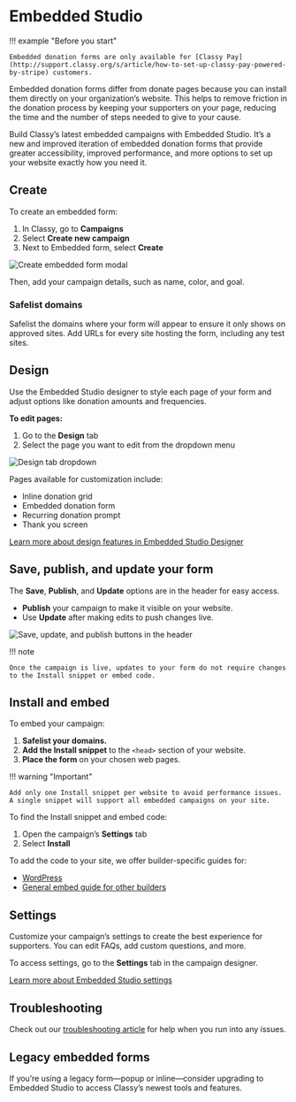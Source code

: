 # Embedded Studio

!!! example "Before you start"

    Embedded donation forms are only available for [Classy Pay](http://support.classy.org/s/article/how-to-set-up-classy-pay-powered-by-stripe) customers.

Embedded donation forms differ from donate pages because you can install them directly on your organization’s website. This helps to remove friction in the donation process by keeping your supporters on your page, reducing the time and the number of steps needed to give to your cause.

Build Classy’s latest embedded campaigns with Embedded Studio. It’s a new and improved iteration of embedded donation forms that provide greater accessibility, improved performance, and more options to set up your website exactly how you need it.

## Create

To create an embedded form:

1. In Classy, go to **Campaigns**
2. Select **Create new campaign**
3. Next to Embedded form, select **Create**

![Create embedded form modal](https://learn.classy.org/rs/673-DCU-558/images/create-embedded-studio.png)

Then, add your campaign details, such as name, color, and goal.

### Safelist domains

Safelist the domains where your form will appear to ensure it only shows on approved sites. Add URLs for every site hosting the form, including any test sites.

## Design

Use the Embedded Studio designer to style each page of your form and adjust options like donation amounts and frequencies.

**To edit pages:**

1. Go to the **Design** tab
2. Select the page you want to edit from the dropdown menu

![Design tab dropdown](https://learn.classy.org/rs/673-DCU-558/images/es-design-tab.png)

Pages available for customization include:

- Inline donation grid
- Embedded donation form
- Recurring donation prompt
- Thank you screen

[Learn more about design features in Embedded Studio Designer](https://classyacademy.github.io/help-center/embedded-studio/embedded-studio-designer/)

## Save, publish, and update your form

The **Save**, **Publish**, and **Update** options are in the header for easy access.

- **Publish** your campaign to make it visible on your website.
- Use **Update** after making edits to push changes live.

![Save, update, and publish buttons in the header](https://learn.classy.org/rs/673-DCU-558/images/es-save-update-publish.png)

!!! note

    Once the campaign is live, updates to your form do not require changes to the Install snippet or embed code.

## Install and embed

To embed your campaign:

1. **Safelist your domains.**
2. **Add the Install snippet** to the `<head>` section of your website.
3. **Place the form** on your chosen web pages.

!!! warning "Important"

    Add only one Install snippet per website to avoid performance issues. A single snippet will support all embedded campaigns on your site.

To find the Install snippet and embed code:

1. Open the campaign’s **Settings** tab
2. Select **Install**

To add the code to your site, we offer builder-specific guides for:

- [WordPress](https://classyacademy.github.io/help-center/embedded-studio/embed-a-donation-form-on-wordpress/)
- [General embed guide for other builders](https://classyacademy.github.io/help-center/embedded-studio/install-an-embedded-donation-form/)

## Settings

Customize your campaign’s settings to create the best experience for supporters. You can edit FAQs, add custom questions, and more.

To access settings, go to the **Settings** tab in the campaign designer.

[Learn more about Embedded Studio settings](https://classyacademy.github.io/help-center/embedded-studio/embedded-studio-settings/)

## Troubleshooting

Check out our [troubleshooting article](https://classyacademy.github.io/help-center/embedded-studio/troubleshooting-embedded-campaigns/) for help when you run into any issues.

## Legacy embedded forms

If you’re using a legacy form—popup or inline—consider upgrading to Embedded Studio to access Classy’s newest tools and features.
